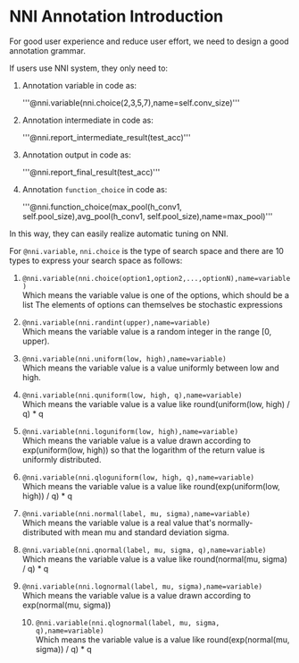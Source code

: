 # NNI Annotation Introduction

For good user experience and reduce user effort, we need to design a good annotation grammar.

If users use NNI system, they only need to:

1. Annotation variable in code as:
    
    '''@nni.variable(nni.choice(2,3,5,7),name=self.conv_size)'''

2. Annotation intermediate in code as:
    
    '''@nni.report_intermediate_result(test_acc)'''

3. Annotation output in code as:
    
    '''@nni.report_final_result(test_acc)'''

4. Annotation `function_choice` in code as:
    
    '''@nni.function_choice(max_pool(h_conv1, self.pool_size),avg_pool(h_conv1, self.pool_size),name=max_pool)'''

In this way, they can easily realize automatic tuning on NNI.

For `@nni.variable`, `nni.choice` is the type of search space and there are 10 types to express your search space as follows:

1. `@nni.variable(nni.choice(option1,option2,...,optionN),name=variable)`  
    Which means the variable value is one of the options, which should be a list The elements of options can themselves be stochastic expressions

2. `@nni.variable(nni.randint(upper),name=variable)`  
    Which means the variable value is a random integer in the range [0, upper).

3. `@nni.variable(nni.uniform(low, high),name=variable)`  
    Which means the variable value is a value uniformly between low and high.

4. `@nni.variable(nni.quniform(low, high, q),name=variable)`  
    Which means the variable value is a value like round(uniform(low, high) / q) * q

5. `@nni.variable(nni.loguniform(low, high),name=variable)`  
    Which means the variable value is a value drawn according to exp(uniform(low, high)) so that the logarithm of the return value is uniformly distributed.

6. `@nni.variable(nni.qloguniform(low, high, q),name=variable)`  
    Which means the variable value is a value like round(exp(uniform(low, high)) / q) * q

7. `@nni.variable(nni.normal(label, mu, sigma),name=variable)`  
    Which means the variable value is a real value that's normally-distributed with mean mu and standard deviation sigma.

8. `@nni.variable(nni.qnormal(label, mu, sigma, q),name=variable)`  
    Which means the variable value is a value like round(normal(mu, sigma) / q) * q

9. `@nni.variable(nni.lognormal(label, mu, sigma),name=variable)`  
    Which means the variable value is a value drawn according to exp(normal(mu, sigma))
    
    10. `@nni.variable(nni.qlognormal(label, mu, sigma, q),name=variable)`  
        Which means the variable value is a value like round(exp(normal(mu, sigma)) / q) * q